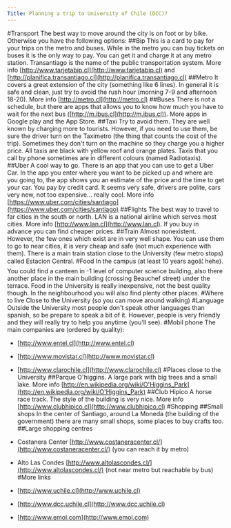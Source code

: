 ```yaml
---
Title: Planning a trip to University of Chile (DCC)?
---
```


#Transport
The best way to move around the city is on foot or by bike. Otherwise you have the following options:
##Bip
This is a card to pay for your trips on the metro and buses. While in the metro you can buy tickets on buses it is the only way to pay. You can get it and charge it at any metro station. Transantiago is the name of the public transportation system. More info [http://www.tarjetabip.cl](http://www.tarjetabip.cl) and [http://planifica.transantiago.cl](http://planifica.transantiago.cl)
##Metro
It covers a great extension of the city (something like 6 lines). In general it is safe and clean, just try to avoid the rush hour (morning 7-9 and afternoon 18-20). More info [http://metro.cl](http://metro.cl)
##Buses
There is not a schedule, but there are apps that allows you to know how much you have to wait for the next bus ([http://m.ibus.cl](http://m.ibus.cl)). More apps in Google play and the App Store.
##Taxi
Try to avoid them. They are well known by charging more to tourists. However, if you need to use them, be sure the driver turn on the Taximetro (the thing that counts the cost of the trip). Sometimes they don't turn on the machine so they charge you a higher price.  All taxis are black with yellow roof and orange plates. Taxis that you call by phone sometimes are in different colours (named Radiotaxis).
##Uber
A cool way to go. There is an app that you can use to get a Uber Car. In the app you enter where you want to be picked up and where are you going to, the app shows you an estimate of the price and the time to get your car. You pay by credit card.
It seems very safe, drivers are polite, cars very new, not too expensive... really cool. More info [https://www.uber.com/cities/santiago](https://www.uber.com/cities/santiago)
##Flights
The best way to travel to far cities in the south or north. LAN is a national airline which serves most cities. More info [http://www.lan.cl](http://www.lan.cl). If you buy in advance you can find cheaper prices.
##Train
Almost nonexistent. However, the few ones which exist are in very well shape. You can use them to go to near cities, it is very cheap and safe (not much experience with them). There is a main train station close to the University (few metro stops) called Estacion Central. 
#Food
In the campus (at least 10 years agoâ¦ hehe). You could find a canteen in -1 level of computer science building, also there another place in the main building (crossing Beauchef street) under the terrace. Food in the University is really inexpensive, not the best quality though. In the neighbourhood you will also find plenty other places.
#Where to live
Close to the University (so you can move around walking)
#Language
Outside the University most people don't speak other languages than spanish, so be prepare to speak a bit of it. However, people is very friendly and they will really try to help you anytime (you'll see).
#Mobil phone
The main companies are (ordered by quality):


- [http://www.entel.cl](http://www.entel.cl)
- [http://www.movistar.cl](http://www.movistar.cl)
- [http://www.clarochile.cl](http://www.clarochile.cl)
#Places close to the University
##Parque O'higgins. 
A large park with big trees and a small lake. More info [http://en.wikipedia.org/wiki/O'Higgins_Park](http://en.wikipedia.org/wiki/O'Higgins_Park)
##Club Hipico
A horse race track. The style of the building is very nice. More info [http://www.clubhipico.cl](http://www.clubhipico.cl)
#Shopping
##Small shops
In the center of Santiago, around La Moneda (the building of the government) there are many small shops, some places to buy crafts too. 
##Large shopping centres

- Costanera Center [http://www.costaneracenter.cl/](http://www.costaneracenter.cl/)  (you can reach it by metro)
- Alto Las Condes [http://www.altolascondes.cl/](http://www.altolascondes.cl/) (not near metro but reachable by bus)
#More links

- [http://www.uchile.cl](http://www.uchile.cl)
- [http://www.dcc.uchile.cl](http://www.dcc.uchile.cl)
- [http://www.emol.com](http://www.emol.com)
